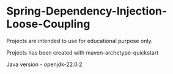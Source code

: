 # Spring-Dependency-Injection-Loose-Coupling
 
Projects are intended to use for educational purpose only.

Projects has been created with maven-archetype-quickstart

Java version - openjdk-22.0.2
